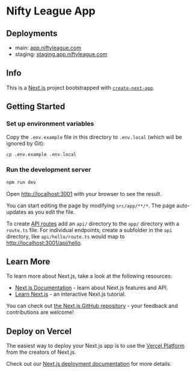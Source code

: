 # Nifty League App

## Deployments

- main: [app.niftyleague.com](https://app.niftyleague.com)
- staging: [staging.app.niftyleague.com](https://staging.app.niftyleague.com)

## Info

This is a [Next.js](https://nextjs.org/) project bootstrapped with [`create-next-app`](https://github.com/vercel/next.js/tree/canary/packages/create-next-app).

## Getting Started

### Set up environment variables

Copy the `.env.example` file in this directory to `.env.local` (which will be ignored by Git):

```bash
cp .env.example .env.local
```

### Run the development server

```bash
npm run dev
```

Open [http://localhost:3001](http://localhost:3001) with your browser to see the result.

You can start editing the page by modifying `src/app/**/*`. The page auto-updates as you edit the file.

To create [API routes](https://nextjs.org/docs/app/building-your-application/routing/router-handlers) add an `api/` directory to the `app/` directory with a `route.ts` file. For individual endpoints, create a subfolder in the `api` directory, like `api/hello/route.ts` would map to [http://localhost:3001/api/hello](http://localhost:3001/api/hello).

## Learn More

To learn more about Next.js, take a look at the following resources:

- [Next.js Documentation](https://nextjs.org/docs) - learn about Next.js features and API.
- [Learn Next.js](https://nextjs.org/learn/foundations/about-nextjs) - an interactive Next.js tutorial.

You can check out [the Next.js GitHub repository](https://github.com/vercel/next.js/) - your feedback and contributions are welcome!

## Deploy on Vercel

The easiest way to deploy your Next.js app is to use the [Vercel Platform](https://vercel.com/new?utm_source=github.com&utm_medium=referral&utm_campaign=turborepo-readme) from the creators of Next.js.

Check out our [Next.js deployment documentation](https://nextjs.org/docs/deployment) for more details.
